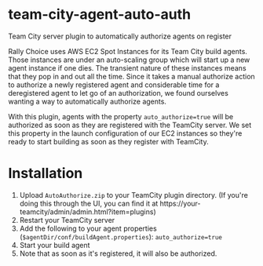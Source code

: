 # team-city-agent-auto-auth
Team City server plugin to automatically authorize agents on register

Rally Choice uses AWS EC2 Spot Instances for its Team City build agents. Those instances are under an auto-scaling group which will start up a new agent instance if one dies. The transient nature of these instances means that they pop in and out all the time. Since it takes a manual authorize action to authorize a newly registered agent and considerable time for a deregistered agent to let go of an authorization, we found ourselves wanting a way to automatically authorize agents.

With this plugin, agents with the property `auto_authorize=true` will be authorized as soon as they are registered with the TeamCity server. We set this property in the launch configuration of our EC2 instances so they're ready to start building as soon as they register with TeamCity.

# Installation

1. Upload `AutoAuthorize.zip` to your TeamCity plugin directory. (If you're doing this through the UI, you can find it at https://your-teamcity/admin/admin.html?item=plugins)
2. Restart your TeamCity server
3. Add the following to your agent properties (`$agentDir/conf/buildAgent.properties`): `auto_authorize=true`
4. Start your build agent
5. Note that as soon as it's registered, it will also be authorized.
